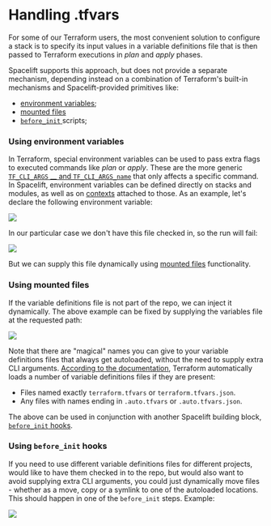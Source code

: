 # Handling .tfvars

For some of our Terraform users, the most convenient solution to configure a stack is to specify its input values in a variable definitions file that is then passed to Terraform executions in _plan_ and _apply_ phases.

Spacelift supports this approach, but does not provide a separate mechanism, depending instead on a combination of Terraform's built-in mechanisms and Spacelift-provided primitives like:

* [environment variables](../../concepts/configuration/environment.md#environment-variables);
* [mounted files](../../concepts/configuration/environment.md#mounted-files)
* [`before_init` ](../../concepts/configuration/runtime-configuration/#before_init-scripts)scripts;

### Using environment variables

In Terraform, special environment variables can be used to pass extra flags to executed commands like _plan_ or _apply_. These are the more generic [`TF_CLI_ARGS` __ and `TF_CLI_ARGS_name`](https://www.terraform.io/docs/cli/config/environment-variables.html#tf_cli_args-and-tf_cli_args_name) that only affects a specific command. In Spacelift, environment variables can be defined directly on stacks and modules, as well as on [contexts](../../concepts/configuration/context.md) attached to those. As an example, let's declare the following environment variable:

![](../../../assets/screenshots/Environment_·_cube2222-testing-spacelift.png)

In our particular case we don't have this file checked in, so the run will fail:

![](../../../assets/screenshots/Update_main_tf_·_cube2222-testing-spacelift.png)

But we can supply this file dynamically using [mounted files](../../concepts/configuration/environment.md#mounted-files) functionality.

### Using mounted files

If the variable definitions file is not part of the repo, we can inject it dynamically. The above example can be fixed by supplying the variables file at the requested path:

![](<../../../assets/screenshots/Environment_·_cube2222-testing-spacelift (1).png>)

Note that there are "magical" names you can give to your variable definitions files that always get autoloaded, without the need to supply extra CLI arguments. [According to the documentation](https://www.terraform.io/docs/language/values/variables.html#variable-definitions-tfvars-files), Terraform automatically loads a number of variable definitions files if they are present:

* Files named exactly `terraform.tfvars` or `terraform.tfvars.json`.
* Any files with names ending in `.auto.tfvars` or `.auto.tfvars.json`.

The above can be used in conjunction with another Spacelift building block, [`before_init` hooks](../../concepts/configuration/runtime-configuration/#before_init-scripts).

### Using `before_init` hooks

If you need to use different variable definitions files for different projects, would like to have them checked in to the repo, but would also want to avoid supplying extra CLI arguments, you could just dynamically move files - whether as a move, copy or a symlink to one of the autoloaded locations. This should happen in one of the `before_init` steps. Example:

![](../../../assets/screenshots/Edit_stack_·_cube2222-testing-spacelift.png)
